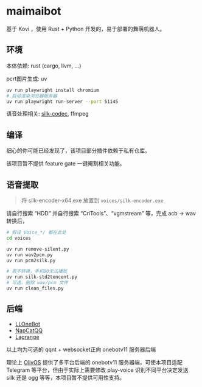 # maimaibot

基于 Kovi ，使用 Rust + Python 开发的，易于部署的舞萌机器人。

## 环境

本体依赖: rust (cargo, llvm, ...)

pcrt图片生成: uv

```bash
uv run playwright install chromium
# 启动渲染浏览器服务器
uv run playwright run-server --port 51145
```

语音处理相关: [silk-codec](https://github.com/foyoux/silk-codec), ffmpeg

## 编译

细心的你可能已经发现了，该项目部分插件依赖于私有仓库。

该项目暂不提供 feature gate 一键阉割相关功能。

## 语音提取

> 将 silk-encoder-x64.exe 放置到 `voices/silk-encoder.exe`

请自行搜索 “HDD” 并自行搜索 “CriTools”、“vgmstream” 等，完成 acb -> wav 转换后，

```bash
# 假设 Voice_*/ 都在此处
cd voices

uv run remove-silent.py
uv run wav2pcm.py
uv run pcm2silk.py

# 若不转换，手机QQ无法播放
uv run silk-std2tencent.py
# 可选，删除 wav/pcm 文件
uv run clean_files.py
```

## 后端

- [LLOneBot](https://llonebot.com/)
- [NapCatQQ](https://napneko.github.io/)
- [Lagrange](https://github.com/LagrangeDev/Lagrange.Core)

以上均为可选的 qqnt + websocket正向 onebotv11 服务器后端

理论上 [OlivOS](https://github.com/OlivOS-Team/OlivOS) 提供了多平台后端的 onebotv11 服务器端，可使本项目适配 Telegram 等平台，但由于实际上需要修改 play-voice 识别不同平台决定发送 silk 还是 ogg 等等，本项目暂不提供可用性支持。
